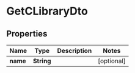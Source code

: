 

# GetCLibraryDto

## Properties

Name | Type | Description | Notes
------------ | ------------- | ------------- | -------------
**name** | **String** |  |  [optional]



